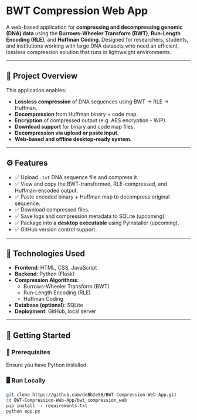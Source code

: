 # BWT Compression Web App

A web-based application for **compressing and decompressing genomic (DNA) data** using the **Burrows-Wheeler Transform (BWT)**, **Run-Length Encoding (RLE)**, and **Huffman Coding**. Designed for researchers, students, and institutions working with large DNA datasets who need an efficient, lossless compression solution that runs in lightweight environments.

---

## 🔬 Project Overview

This application enables:
- **Lossless compression** of DNA sequences using BWT → RLE → Huffman.
- **Decompression** from Huffman binary + code map.
- **Encryption** of compressed output (e.g. AES encryption - WIP).
- **Download support** for binary and code map files.
- **Decompression via upload or paste input.**
- **Web-based and offline desktop-ready system.**

---

## ⚙️ Features

- ✅ Upload `.txt` DNA sequence file and compress it.
- ✅ View and copy the BWT-transformed, RLE-compressed, and Huffman-encoded output.
- ✅ Paste encoded binary + Huffman map to decompress original sequence.
- ✅ Download compressed files.
- ✅ Save logs and compression metadata to SQLite (upcoming).
- ✅ Package into a **desktop executable** using PyInstaller (upcoming).
- ✅ GitHub version control support.

---

## 🧪 Technologies Used

- **Frontend**: HTML, CSS, JavaScript  
- **Backend**: Python (Flask)  
- **Compression Algorithms**:  
  - Burrows-Wheeler Transform (BWT)  
  - Run-Length Encoding (RLE)  
  - Huffman Coding  
- **Database (optional)**: SQLite  
- **Deployment**: GitHub, local server

---

## 🚀 Getting Started

### 🔧 Prerequisites
Ensure you have Python installed.

### 🖥️ Run Locally

```bash
git clone https://github.com/deBbIe56/BWT-Compression-Web-App.git
cd BWT-Compression-Web-App/bwt_compression_web
pip install -r requirements.txt
python app.py
